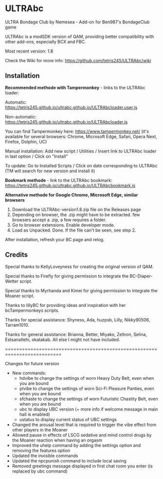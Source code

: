 # ULTRAbc

ULTRA Bondage Club by Nemesea - Add-on for Ben987's BondageClub game

ULTRAbc is a modSDK version of QAM, providing better compatibility with other add-ons, especially BCX and FBC.

Most recent version: 1.8

Check the Wiki for more info: https://github.com/tetris245/ULTRAbc/wiki

## Installation 

**Recommended methode with Tampermonkey** - links to the ULTRAbc loader: 

Automatic: https://tetris245.github.io/ultrabc.github.io/ULTRAbcloader.user.js

Non-automatic: https://tetris245.github.io/ultrabc.github.io/ULTRAbcloader.js

You can find Tampermonkey here: https://www.tampermonkey.net/ (it's available for several browsers: Chrome, Microsoft Edge, Safari, Opera Next, Firefox, Dolphin, UC)

Manual installation: Add new script / Utilities / Insert link to ULTRAbc loader in last option / Click on "Install"

To update: Go to Installed Scripts / Click on date corresponding to ULTRAbc (TM will search for new version and install it)

**Bookmark methode** - link to the ULTRAbc bookmark: https://tetris245.github.io/ultrabc.github.io/ULTRAbcbookmark.js

**Alternative methode for Google Chrome, Microsoft Edge, similar browsers**
1. Download the ULTRAbc-version1.8.zip file on the Releases page
2. Depending on browser, the .zip might have to be extracted. few browsers accept a .zip, a few requires a folder.
3. Go to browser extensions. Enable developer mode.
4. Load as Unpacked. Done. If the file can't be seen, see step 2.

After installation, refresh your BC page and relog.

## Credits

Special thanks to KellyLoveyness for creating the original version of QAM.

Special thanks to Firefly for giving permission to integrate the BC-Diaper-Wetter script.

Special thanks to Myrhanda and Kimei for giving permission to integrate the Moaner script.

Thanks to lillyBC for providing ideas and inspiration with her bcTampermonkeys scripts.

Thanks for special assistance:
Shyness, Ada, huzpsb, Lilly, Nikky90506, Tarram1010.

Thanks for general assistance:
Brianna, Better, Miyako, Zeltron, Selina, Estsanatlehi, okatakab.
All else I might not have included.



==========================================================================

Changes for future version

* New commands:
  - hdvibe to change the settings of worn Heavy Duty Belt, even when you are bound
  - plvibe to change the settings of worn Sci-Fi Pleasure Panties, even when you are bound
  - sfchaste to change the settings of worn Futuristic Chastity Belt, even when you are bound
  - ubc to display UBC version (+ more info if welcome message in main hall is enabled)
  - ustatus to display current status of UBC settings
* Changed the arousal level that is required to trigger the vibe effect from other players in the Moaner
* Allowed pause in effects of LSCG sedative and mind control drugs by the Moaner reaction when having an orgasm
* Improved the uhelp command by adding the settings option and removing the features option
* Updated the invisible commands
* Updated the npcpunish command to include local saving
* Removed greetings message displayed in first chat room you enter (is replaced by ubc command)

